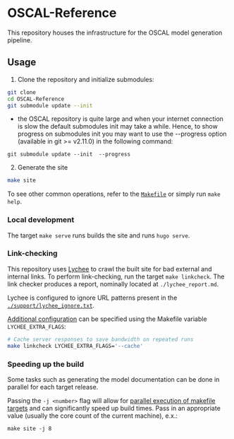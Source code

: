 # OSCAL-Reference

This repository houses the infrastructure for the OSCAL model generation pipeline.

## Usage

1. Clone the repository and initialize submodules:

```sh
git clone
cd OSCAL-Reference
git submodule update --init
```

- the OSCAL repository is quite large and when your internet connection is slow the default submodules init may take a while. Hence, to show progress on submodules init you may want to use the --progress option (available in git >= v2.11.0) in the following command:

```
git submodule update --init  --progress
```

2. Generate the site

```sh
make site
```

To see other common operations, refer to the [`Makefile`](./Makefile) or simply run `make help`.

### Local development

The target `make serve` runs builds the site and runs `hugo serve`.

### Link-checking

This repository uses [Lychee](https://lychee.cli.rs/#/) to crawl the built site for bad external and internal links.
To perform link-checking, run the target `make linkcheck`.
The link checker produces a report, nominally located at `./lychee_report.md`.

Lychee is configured to ignore URL patterns present in the [`./support/lychee_ignore.txt`](./support/lychee_ignore.txt).

[Additional configuration](https://lychee.cli.rs/#/usage/cli) can be specified using the Makefile variable `LYCHEE_EXTRA_FLAGS`:

```sh
# Cache server responses to save bandwidth on repeated runs
make linkcheck LYCHEE_EXTRA_FLAGS='--cache'
```

### Speeding up the build

Some tasks such as generating the model documentation can be done in parallel for each target release.

Passing the `-j <number>` flag will allow for [parallel execution of makefile targets](https://www.gnu.org/software/make/manual/html_node/Parallel.html) and can significantly speed up build times.
Pass in an appropriate value (usually the core count of the current machine), e.x.:

```
make site -j 8
```
